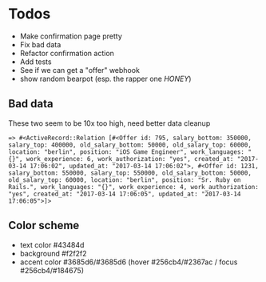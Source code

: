 # Todos

- Make confirmation page pretty
- Fix bad data
- Refactor confirmation action
- Add tests
- See if we can get a "offer" webhook
- show random bearpot (esp. the rapper one *HONEY*)

## Bad data

These two seem to be 10x too high, need better data cleanup

```
=> #<ActiveRecord::Relation [#<Offer id: 795, salary_bottom: 350000, salary_top: 400000, old_salary_bottom: 50000, old_salary_top: 60000, location: "berlin", position: "iOS Game Engineer", work_languages: "{}", work_experience: 6, work_authorization: "yes", created_at: "2017-03-14 17:06:02", updated_at: "2017-03-14 17:06:02">, #<Offer id: 1231, salary_bottom: 550000, salary_top: 550000, old_salary_bottom: 50000, old_salary_top: 60000, location: "berlin", position: "Sr. Ruby on Rails.", work_languages: "{}", work_experience: 4, work_authorization: "yes", created_at: "2017-03-14 17:06:05", updated_at: "2017-03-14 17:06:05">]>
```

## Color scheme

- text color #43484d
- background #f2f2f2
- accent color #3685d6/#3685d6 (hover #256cb4/#2367ac / focus  #256cb4/#184675)
